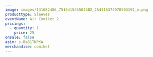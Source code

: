 ```yaml
---
image: images/131682456_751041565504682_254115374978593192_n.png
producttype: Sleeves
eventName: Air Comiket 2
pricings:
  - quantity: 1
    price: 25
onsale: false
asin: s-Bs81TKPKA
merchandise: comiket
---
```

